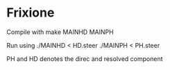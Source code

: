 # Frixione

Compile with
make MAINHD MAINPH

Run using
./MAINHD < HD.steer
./MAINPH < PH.steer

PH and HD denotes the direc and resolved component
